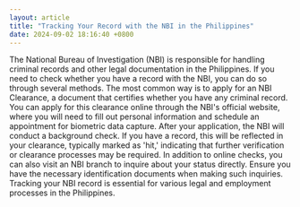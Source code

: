 ```yaml
---
layout: article
title: "Tracking Your Record with the NBI in the Philippines"
date: 2024-09-02 18:16:40 +0800
---
```


<p>The National Bureau of Investigation (NBI) is responsible for handling criminal records and other legal documentation in the Philippines. If you need to check whether you have a record with the NBI, you can do so through several methods. The most common way is to apply for an NBI Clearance, a document that certifies whether you have any criminal record. You can apply for this clearance online through the NBI's official website, where you will need to fill out personal information and schedule an appointment for biometric data capture. After your application, the NBI will conduct a background check. If you have a record, this will be reflected in your clearance, typically marked as 'hit,' indicating that further verification or clearance processes may be required. In addition to online checks, you can also visit an NBI branch to inquire about your status directly. Ensure you have the necessary identification documents when making such inquiries. Tracking your NBI record is essential for various legal and employment processes in the Philippines.</p>